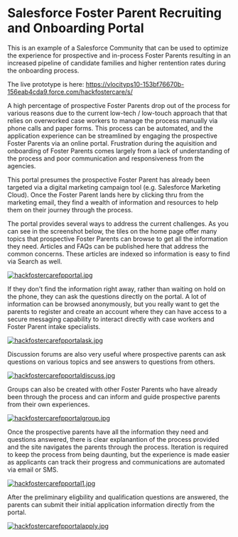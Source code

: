 # Salesforce Foster Parent Recruiting and Onboarding Portal
This is an example of a Salesforce Community that can be used to optimize the experience for prospective and in-process Foster Parents 
resulting in an increased pipeline of candidate families and higher rentention rates during the onboarding process.

The live prototype is here: https://vlocityps10-153bf76670b-156eab4cda9.force.com/hackfostercare/s/

A high percentage of prospective Foster Parents drop out of the process for various reasons due to the current low-tech / low-touch 
approach that that relies on overworked case workers to manage the process manually via phone calls and paper forms. This process 
can be automated, and the application experience can be streamlined by engaging the prospective Foster Parents via an online portal. 
Frustration during the aquisition and onboarding of Foster Parents comes largely from a lack of understanding of the process and poor 
communication and responsiveness from the agencies.

This portal presumes the prospective Foster Parent has already been targeted via a digital marketing campaign tool (e.g. 
Salesforce Marketing Cloud). Once the Foster Parent lands here by clicking thru from the marketing email, they find a wealth of 
information and resources to help them on their journey through the process.

The portal provides several ways to address the current challenges. As you can see in the screenshot below, the tiles on the home page 
offer many topics that prospective Foster Parents can browse to get all the information they need. Articles and FAQs can be published 
here that address the common concerns. These articles are indexed so information is easy to find via Search as well.

[![hackfostercarefpportal.jpg](https://s16.postimg.org/mzf18fj4l/hackfostercarefpportal.jpg)](https://postimg.org/image/w779p4q6p/)

If they don't find the information right away, rather than waiting on hold on the phone, they can ask the questions directly on the portal. 
A lot of information can be browsed anonymously, but you really want to get the parents to register and create an account where they can 
have access to a secure messaging capability to interact directly with case workers and Foster Parent intake specialists.

[![hackfostercarefpportalask.jpg](https://s25.postimg.org/wxkw9u4kf/hackfostercarefpportalask.jpg)](https://postimg.org/image/bb5vst5zv/)

Discussion forums are also very useful where prospective parents can ask questions on various topics and see answers to questions 
from others.

[![hackfostercarefpportaldiscuss.jpg](https://s25.postimg.org/qhbxjqw0v/hackfostercarefpportaldiscuss.jpg)](https://postimg.org/image/prt57dvh7/)

Groups can also be created with other Foster Parents who have already been through the process and can inform and guide prospective 
parents from their own experiences.

[![hackfostercarefpportalgroup.jpg](https://s25.postimg.org/8jr7fxwv3/hackfostercarefpportalgroup.jpg)](https://postimg.org/image/jw3sxq5jv/)

Once the prospective parents have all the information they need and questions answered, there is clear explanantion of the process provided 
and the site navigates the parents through the process. Iteration is required to keep the process from being daunting, but the 
experience is made easier as applicants can track their progress and communications are automated via email or SMS.

[![hackfostercarefpportal1.jpg](https://s25.postimg.org/qz72zlllr/hackfostercarefpportal1.jpg)](https://postimg.org/image/yrxqrkrkr/)

After the preliminary eligbility and qualification questions are answered, the parents can submit their initial application information 
directly from the portal.

[![hackfostercarefpportalapply.jpg](https://s25.postimg.org/othdiu7j3/hackfostercarefpportalapply.jpg)](https://postimg.org/image/tfdhr6t23/)

